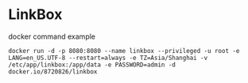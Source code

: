 # LinkBox


docker command example

```
docker run -d -p 8080:8080 --name linkbox --privileged -u root -e LANG=en_US.UTF-8 --restart=always -e TZ=Asia/Shanghai -v /etc/app/linkbox:/app/data -e PASSWORD=admin -d docker.io/8720826/linkbox
```
